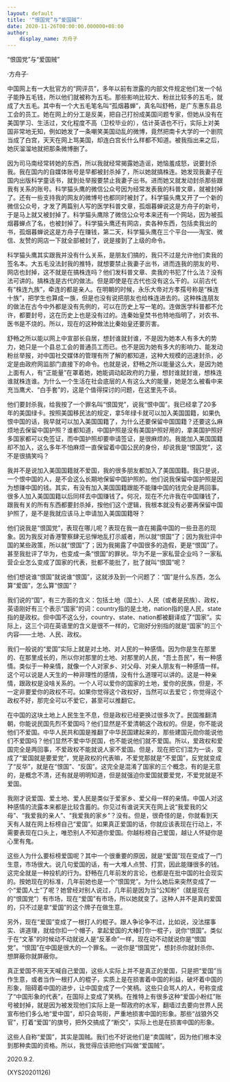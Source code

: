 ```yaml
---
layout: default
title: '“恨国党”与“爱国贼”'
date: 2020-11-26T00:00:00.000000+08:00
author:
    display_name: 方舟子
---
```


“恨国党”与“爱国贼”

·方舟子·

中国网上有一大批官方的“网评员”，多年以前有泄露的内部文件规定他们发一个帖子能挣五毛钱，所以他们就被称为五毛。那些影响比较大、粉丝比较多的五毛，就成了大五毛。其中有一个大五毛笔名叫“孤烟暮蝉”，真名叫舒畅，是广东惠东县总工会的员工。她在网上的分工是反美，把自己打扮成美国问题专家，但她从没有在美国学习、生活过，文化程度不高（卫校毕业的），估计英语也不行，实际上对美国非常地无知，例如她发了一条嘲笑美国动乱的微博，竟然把南卡大学的一个剧院当成了白宫，天天在网上骂美国，却连白宫长什么样都不知道。被我指出来之后，她灰溜溜地就把那条微博删了。

因为司马南经常转她的东西，所以我就经常揭露她造谣，她恼羞成怒，说要封杀我。我在国内的自媒体账号是早都被封杀掉了，所以她就搞株连。她发现我妻子在国内出版科学童话书，就到处举报要禁止我妻子出书。进而她又就发动封杀那些跟我有关系的账号。科学猫头鹰的微信公众号因为经常发表我的科普文章，就被封掉了。还有一些支持我的网友的微博号也都同时被封了。科学猫头鹰又开了一个新的微信公众号，才发了两篇别人写的医学科普文章，孤烟暮蝉说这是方舟子的新号，于是马上就又被封掉了。科学猫头鹰除了微信公众号本来还有一个网站，因为被孤烟暮蝉点了名，也被封掉了。科学猫头鹰还有网店，卖各种东西，包括卖我出的书，孤烟暮蝉说这是方舟子在赚钱，第二天，科学猫头鹰在三个平台——淘宝、微信、友赞的网店一下就全部被封了，说是接到了上级的命令。

科学猫头鹰其实跟我并没有什么关系，是朋友们搞的，我只不过是允许他们卖我的签名本。大五毛没法封我的推特，就想要禁止我妻子出书，进而连我的朋友的号、网店也封掉，这不就是在搞株连吗？他们发科普文章、卖我的书犯了什么法？没有法可讲的。搞株连是古代的做法。但是即使是在古代也没有这么干的。以前古代有“株连九族”，牵连的都是亲人。在明朝的时候，永乐大帝对方孝孺号称是“株连十族”，把学生也算成一族，但是也没有说把朋友也给株连进去的。这种株连朋友的做法在古今中外都是没有先例的，可以在历史上写一笔的。连做医学科普都不允许，都要封号，这在历史上也是没有过的。连秦始皇焚书也特地指明了，对农书、医书是不烧的。所以，现在的这种做法比秦始皇还要厉害。

舒畅之所以能以网上中宣部长自居，想封谁就封谁，不是因为她本人有多大的势力，她只是一个县总工会的普通员工而已。也不是因为她有多大的影响力、能发动粉丝举报，对中国社交媒体的管理有所了解的都知道，这种大规模的迅速封杀，必定是由政府网监部门直接下的命令。也就是说，舒畅之所以能量这么大，是因为她上面有人，有“正能量”在罩着她，她能调动起政府的力量，想封谁就封谁，想株连谁就株连谁。为什么一个生活在社会底层的人有这么大的能量，她是怎么被看中来充当鹰犬、“白手套”的，这是个值得探讨的问题，在这里先不谈。

他们要封杀我，给我按了一个罪名叫“恨国党”，说我“恨中国”。我已经拿了20多年的美国绿卡。按照美国移民法的规定，拿5年绿卡就可以加入美国国籍，如果仇恨中国的话，我早就可以加入美国国籍了，为什么还要保留中国国籍？还要这么麻烦地去保留中国护照？谁都知道，中国护照是没有美国护照好用的，拿美国护照好多国家都可以免签证，而中国护照却要申请签证，是很麻烦的。我能加入美国国籍却不加入，这么多年不怕麻烦一直保留着中国公民的身份，却说我是“恨国党”，这不是很搞笑吗？

我并不是说加入美国国籍就不爱国，我的很多朋友都加入了美国国籍。我只是说，一个恨中国的人，是不会这么长期地保留中国护照的。他们说我保留中国护照是因为想赚中国的钱。其实，有没有加入美国国籍跟能不能赚中国的钱完全是两回事。很多人加入美国国籍以后同样去中国赚钱了。何况，现在不允许我在中国赚钱了，跟我有关的所有东西都要封杀掉，按他们这个逻辑，我根本就没有必要再保留中国护照了，是不是我就应该马上申请加入美国国籍呀？

他们说我是“恨国党”，表现在哪儿呢？表现在我一直在揭露中国的一些丑恶的现象。因为我反对香港警察肆无忌惮地乱打示威者，所以就“恨国”了；因为我批评中国的某些政策，所以就“恨国”了；因为我揭露了中国很多的造假，更是“恨国”了。甚至我批评了华为，也变成一条“恨国”的罪状。华为不是一家私营企业吗？一家私营企业怎么变成了国家的代表，批都不能批了，批了就叫“恨国”呢？

他们想说谁“恨国”就说谁“恨国”，这就涉及到一个问题了：“国”是什么东西，怎么算“爱国”，怎么算“恨国”？

我们说的“国”，有三方面的含义：包括土地（国土）、人民（或者是民族）、政权，英语刚好有三个表示“国家”的词：country指的是土地，nation指的是人民，state指的是政权。但中国不这么分，country、state、nation都被翻译成了“国家”。实际上，这三个词在英语里的含义是很不一样的，它刚好分别指的就是“国家”的三个内容——土地、人民、政权。

我们一般说的“爱国”实际上就是对土地、对人民的一种感情。因为你是生在那里的、在那里成长的，所以你对那里的土地、对那里的人民，“吾土吾民”，有一种感情。类似于一种亲情，就像一个人对家乡、对父母、对亲人朋友有一种感情一样。这个可以说是人天生的一种非理性的感情，没有什么道理可以讲的。这是一种亲情，跟政权是没啥关系的。一个人可以爱你的国家的土地，爱你的民族，但是，不一定非要爱你的政权不可。如果你觉得这个政权好，当然可以去爱它；你觉得这个政权不好，那完全可以不爱它，甚至可以推翻它。

在中国的这块土地上人民生生不息，但是政权已经更换过很多次了。民国推翻清朝，你能说民国先烈不爱国吗？他们显然是不爱清朝这个政权的。但是，你不能说他们不爱国。中华人民共和国是推翻了中华民国建起来的，那些建国元勋你能说他们不爱国吗？他们显然不爱中华民国，也不能说他们就不爱国。所以，爱政权和爱国完全是两回事，不爱政权不能就说人家不爱国。但是，现在把它们混为一谈，变成了“爱国就是要爱党”，党是政权的代表嘛，不爱党那就是“不爱国”，反党就变成了“反华”，就是在“恨国”、“反国”。这完全是混淆了国家的三个概念，有的是无意的，是概念不清，还有就是明明知道，但是就强迫你爱国就要爱党，不爱党就是不爱国。

我刚才说爱国、爱土地、爱人民是类似于爱家乡、爱父母一样的亲情。中国人对这种感情的流露本来都是比较含蓄的。你见过有谁说天天在网上说“我爱我的父母”、“我爱我的亲人”、“我爱我的家乡”？没有。但是，很奇怪的是，你就看到天天有人就在网上标榜自己“爱国”。如果真正爱国的话，你就应该表现在行动上，不需要表现在口头上，唯恐别人不知道你爱国。你越标榜自己爱国，越让人怀疑你是心里有鬼。

这些人为什么要标榜爱国呢？其中一个很重要的原因，就是“爱国”现在变成了一门生意，市场很大。说几句爱国的话，有一大堆人点赞、打赏，因此能赚很多的钱。这完全就是一种投机的行为。舒畅在几年前发的言论，也都是在批中国的社会现实的。按她现在的标准，几年前她也是一个“恨国党”。为什么她后来突然变成了一个“爱国人士”了呢？她曾经对别人说过，几年前是因为当“公知粉”（就是现在的“恨国党”）有市场，现在“爱国”有市场，所以她就变了。这种人并不是真的爱国的，只不过是拿“爱国”的这个牌子在做生意。

另外，现在“爱国”变成了一根打人的棍子。跟人争论争不过，比如说，没法摆事实、讲道理，就给你扣一个帽子，拿起爱国的大棒打你一棍子，说你“恨国”。类似于在“文革”的时候动不动就说人是“反革命”一样，现在动不动就说你是“恨国党”。“恨国”在中国是很大的一个罪名。一说你是“恨国党”，想封杀你就封杀你、想屏蔽你就屏蔽你。

真正爱国不用天天喊自己爱国，这些人实际上并不是真正的爱国，只是把“爱国”当作生意，或者当作一根打人的棍子，实质上是在损害着中国的利益，破坏着中国的形象，阻碍着中国的进步，让中国变成了一个笑柄。这些只会骂人的人，号称变成了“中国形象的代表”，在国际上变成了笑柄。在推特上有很多这种“爱国小粉红”账号被封掉，就是因为被发现他们实际上是一帮政府的水军，翻墙过去要向世界人民宣布他们多么地“爱中国”，却只会骂街，严重地损害中国的形象。那些“战狼外交官”，打着“爱国”的旗号，把外交搞成了“断交”，实际上也是在损害中国的形象。

这些人自称“爱国”，其实是国贼。我们也不好说他们是“卖国贼”，因为他们根本没到那种卖国的资格。所以，我觉得应该把他们叫做“爱国贼”。

2020.9.2.

(XYS20201126)

